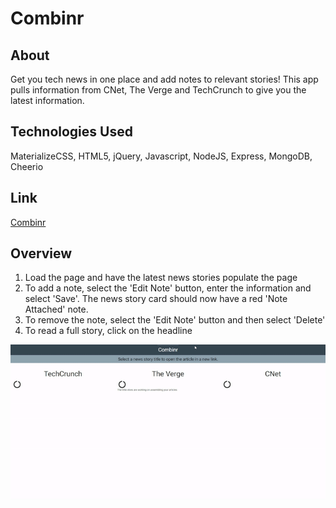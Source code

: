 # Combinr

## About

Get you tech news in one place and add notes to relevant stories! This app pulls information from CNet, The Verge and TechCrunch to give you the latest information.

## Technologies Used

MaterializeCSS, HTML5, jQuery, Javascript, NodeJS, Express, MongoDB, Cheerio

## Link

[Combinr](https://combinr-app.herokuapp.com)

## Overview

1. Load the page and have the latest news stories populate the page
2. To add a note, select the 'Edit Note' button, enter the information and select 'Save'. The news story card should now have a red 'Note Attached' note.
3. To remove the note, select the 'Edit Note' button and then select 'Delete'
4. To read a full story, click on the headline

![example](public/images/combinr.gif)